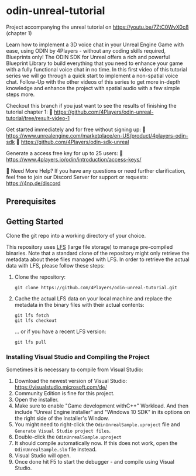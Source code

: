 # odin-unreal-tutorial
Project accompanying the unreal tutorial on https://youtu.be/7ZtC0WvX0c8 (chapter 1)

Learn how to implement a 3D voice chat in your Unreal Engine Game with ease, using ODIN by 4Players - without any coding skills required, Blueprints only! The ODIN SDK for Unreal offers a rich and powerful Blueprint Library to build everything that you need to enhance your game with a fully functional voice chat in no time.
In this first video of this tutorial series we will go through a quick start to implement a non-spatial voice chat. Follow-Up with the other videos of this series to get more in-depth knowledge and enhance the project with spatial audio with a few simple steps more.

Checkout this branch if you just want to see the results of finishing the tutorial chapter 1:
🔗 https://github.com/4Players/odin-unreal-tutorial/tree/result-video-1

Get started immediately and for free without signing up:
🔗 https://www.unrealengine.com/marketplace/en-US/product/4players-odin-sdk
🔗 https://github.com/4Players/odin-sdk-unreal

Generate a access free key for up to 25 users:
🔗 https://www.4players.io/odin/introduction/access-keys/

👤 Need More Help?
If you have any questions or need further clarification, feel free to join our Discord Server for support or requests: https://4np.de/discord

## Prerequisites

## Getting Started

Clone the git repo into a working directory of your choice.

This repository uses [LFS](https://git-lfs.github.com) (large file storage) to manage pre-compiled binaries. Note that a standard clone of the repository might only retrieve the metadata about these files managed with LFS. In order to retrieve the actual data with LFS, please follow these steps:

1. Clone the repository:  
   ```
   git clone https://github.com/4Players/odin-unreal-tutorial.git
   ```

2. Cache the actual LFS data on your local machine and replace the metadata in the binary files with their actual contents: 
   ```
   git lfs fetch
   git lfs checkout
   ```
   ... or if you have a recent LFS version:
   ```
   git lfs pull
   ```

### Installing Visual Studio and Compiling the Project

Sometimes it is necessary to compile from Visual Studio:

1. Download the newest version of Visual Studio: https://visualstudio.microsoft.com/de/
2. Community Edition is fine for this project.
3. Open the installer.
4. Make sure to enable "Game development withC++" Workload. And then include "Unreal Engine installer" and "Windows 10 SDK" in its options on the right side of the Installer's Window.
5. You might need to right-click the `OdinUnrealSample.uproject` file and `Generate Visual Studio project files`.
6. Double-click the `OdinUnrealSample.uproject`
7. It should compile automatically now. If this does not work, open the `OdinUnrealSample.sln` file instead.
8. Visual Studio will open.
9. Once done hit F5 to start the debugger - and compile using Visual Studio.
